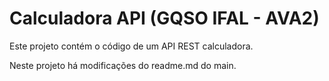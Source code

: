 # Calculadora API (GQSO IFAL - AVA2)

Este projeto contém o código de um API REST calculadora.

Neste projeto há modificações do readme.md do main.
